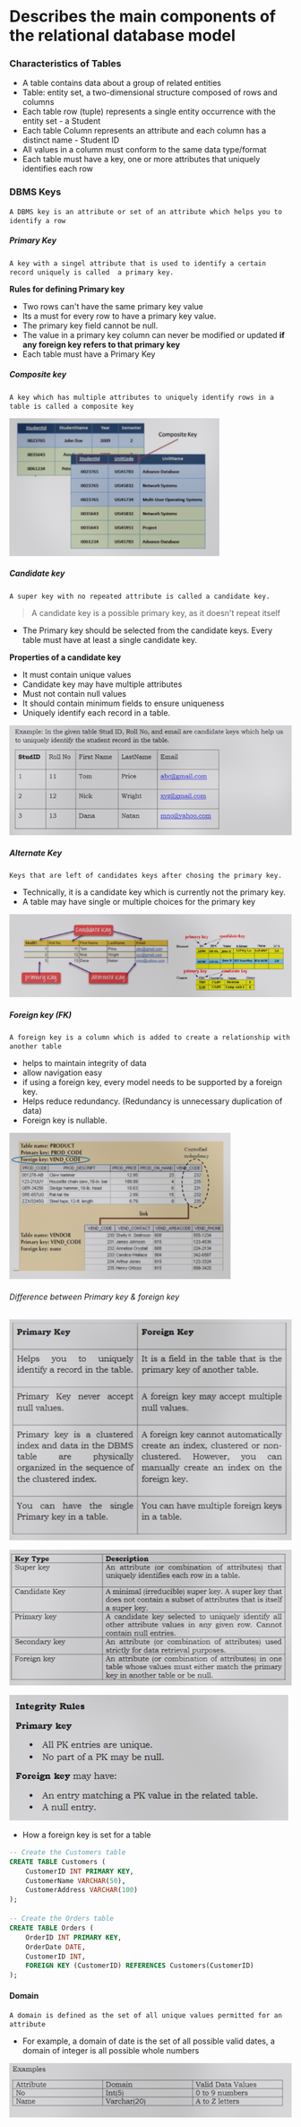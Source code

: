 
# Describes the main components of the relational database model

### Characteristics of Tables

- A table contains data about a group of related entities
- Table: entity set, a two-dimensional structure composed of rows and columns
- Each table row (tuple) represents a single entity occurrence with the entity set - a Student
- Each table Column represents an attribute and each column has a distinct name - Student ID
- All values in a column must conform to the same data type/format
- Each table must have a key, one or more attributes that uniquely identifies each row

### DBMS Keys

```
A DBMS key is an attribute or set of an attribute which helps you to identify a row 
```

##### Primary Key

```
A key with a singel attribute that is used to identify a certain record uniquely is called  a primary key.
```

**Rules for defining Primary key**

- Two rows can't have the same primary key value
- Its a must for every row to have a primary key value.
- The primary key field cannot be null.
- The value in a primary key column can never be modified or updated **if any foreign key refers to that primary key**
- Each table must have a Primary Key

##### Composite key

```
A key which has multiple attributes to uniquely identify rows in a table is called a composite key
```

![](../../../assets/Images/Pasted%20image%2020230715192518.png)

##### Candidate key
```
A super key with no repeated attribute is called a candidate key.
```

> A candidate key is a possible primary key, as it doesn't repeat itself

- The Primary key should be selected from the candidate keys. Every table must have at least a single candidate key.

**Properties of a candidate key**

- It must contain unique values
- Candidate key may have multiple attributes
- Must not contain null values
- It should contain minimum fields to ensure uniqueness
- Uniquely identify each record in a table.

![](../../../assets/Images/Pasted%20image%2020230715192909.png)

##### Alternate Key

```
Keys that are left of candidates keys after chosing the primary key.
```

- Technically, it is a candidate key which is currently not the primary key.
- A table may have single or multiple choices for the primary key

![](../../../assets/Images/Pasted%20image%2020230715193304.png)

##### Foreign key (FK)

```
A foreign key is a column which is added to create a relationship with another table
```

- helps to maintain integrity of data
- allow navigation easy
- if using a foreign key, every model needs to be supported by a foreign key.
- Helps reduce redundancy. (Redundancy is unnecessary duplication of data)
- Foreign key is nullable.

![](../../../assets/Images/Pasted%20image%2020230715193816.png)

###### Difference between Primary key & foreign key

![](../../../assets/Images/Pasted%20image%2020230715194157.png)

![](../../../assets/Images/Pasted%20image%2020230715194751.png)

![](../../../assets/Images/Pasted%20image%2020230715194819.png)

- How a foreign key is set for a table

```sql
-- Create the Customers table
CREATE TABLE Customers (
    CustomerID INT PRIMARY KEY,
    CustomerName VARCHAR(50),
    CustomerAddress VARCHAR(100)
);

-- Create the Orders table
CREATE TABLE Orders (
    OrderID INT PRIMARY KEY,
    OrderDate DATE,
    CustomerID INT,
    FOREIGN KEY (CustomerID) REFERENCES Customers(CustomerID)
);
```
#### Domain

```
A domain is defined as the set of all unique values permitted for an attribute
```

- For example, a domain of date is the set of all possible valid dates, a domain of integer is all possible whole numbers

![](../../../assets/Images/Pasted%20image%2020230715195011.png)